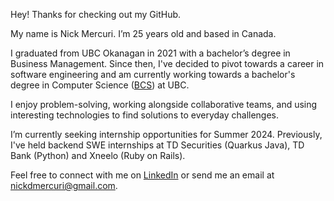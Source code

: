 Hey! Thanks for checking out my GitHub.

My name is Nick Mercuri. I’m 25 years old and based in Canada.

I graduated from UBC Okanagan in 2021 with a bachelor’s degree in Business Management. Since then, I've decided to pivot towards a career in software engineering and am currently working towards a bachelor's degree in Computer Science ([BCS](https://www.cs.ubc.ca/students/undergrad/degree-programs/bcs-program-second-degree)) at UBC.

I enjoy problem-solving, working alongside collaborative teams, and using interesting technologies to find solutions to everyday challenges.

I’m currently seeking internship opportunities for Summer 2024. Previously, I've held backend SWE internships at TD Securities (Quarkus Java), TD Bank (Python) and Xneelo (Ruby on Rails).

Feel free to connect with me on [LinkedIn](https://www.linkedin.com/in/nickmercuri/) or send me an email at nickdmercuri@gmail.com.

